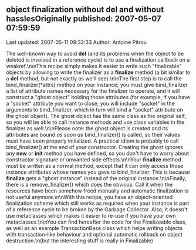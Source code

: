 ## object finalization without __del__ and without hasslesOriginally published: 2007-05-07 07:59:59 
Last updated: 2007-05-11 09:32:33 
Author: Antoine Pitrou 
 
The well-known way to avoid __del__ (and its problems when the object to be deleted is involved in a reference cycle) is to use a finalization callback on a weakref.\n\nThis recipe simply makes it easier to write such "finalizable" objects by allowing to write the finalizer as a __finalize__ method (a bit similar to a __del__ method, but not exactly as we'll see).\n\nThe first step is to call the bind_finalizer(*attrs) method on your instance; you must give bind_finalizer a list of attribute names necessary for the finalizer to operate, and it will construct a "ghost object" holding those attributes (for example, if you have a "socket" attribute you want to close, you will include "socket" in the arguments to bind_finalizer, which in turn will bind a "socket" attribute on the ghost object). The ghost object has the same class as the original self, so you will be able to call instance methods and use class variables in the finalizer as well.\n\nPlease note: the ghost object is created and its attributes are bound *as soon as* bind_finalizer() is called, so their values must have been properly initialized. A practical idiom is probably to call bind_finalizer() at the end of your constructor. Creating the ghost ignores any __new__ or __init__ method you have defined, so you don't have to worry about constructor signature or unwanted side effects.\n\nYour __finalize__ method must be written as a normal method, except that it can only access those instance attributes whose names you gave to bind_finalizer. This is because __finalize__ gets a "ghost instance" instead of the original instance.\n\nFinally, there is a remove_finalizer() which does the obvious. Call it when the resources have been somehow freed manually and automatic finalization is not useful anymore.\n\nWith this recipe, you have an object-oriented finalization scheme which still works as required when your instance is part of a reference cycle to be broken by the Garbage Collector. Also, it doesn't use metaclasses which makes it easier to re-use if you have your own metaclasses.\n\nYou can find hereafter the code for the Finalizeable class, as well as an example TransactionBase class which helps writing objects with transaction-like behaviour and optional automatic rollback on object destruction.\n(but the interesting stuff is really in Finalizable)